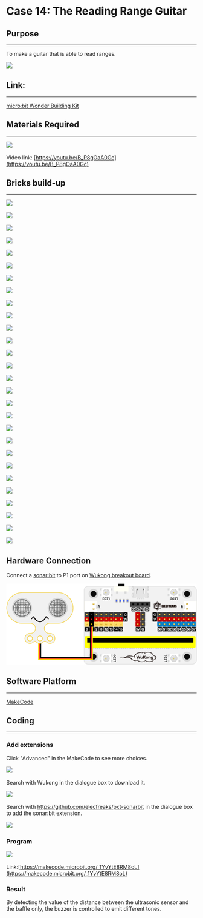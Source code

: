 # Case 14: The Reading Range Guitar

## Purpose
---
To make a guitar that is able to read ranges. 
 
![](./images/case-14-01.png)

## Link: 
---
[micro:bit Wonder Building Kit](https://www.elecfreaks.com/micro-bit-wonder-building-kit-without-micro-bit-board.html)

## Materials Required
---
![](./images/case-14-02.png)

Video link:
[https://youtu.be/B_P8gOaA0Gc](https://youtu.be/B_P8gOaA0Gc)

## Bricks build-up
---


![](./images/step-case-14-01.png)

![](./images/step-case-14-02.png)

![](./images/step-case-14-03.png)

![](./images/step-case-14-04.png)

![](./images/step-case-14-05.png)

![](./images/step-case-14-06.png)

![](./images/step-case-14-07.png)

![](./images/step-case-14-08.png)

![](./images/step-case-14-09.png)

![](./images/step-case-14-10.png)

![](./images/step-case-14-11.png)

![](./images/step-case-14-12.png)

![](./images/step-case-14-13.png)

![](./images/step-case-14-14.png)

![](./images/step-case-14-15.png)

![](./images/step-case-14-16.png)

![](./images/step-case-14-17.png)

![](./images/step-case-14-18.png)

![](./images/step-case-14-19.png)

![](./images/step-case-14-20.png)

![](./images/step-case-14-21.png)

![](./images/step-case-14-22.png)

![](./images/step-case-14-23.png)

![](./images/step-case-14-24.png)

![](./images/step-case-14-25.png)

![](./images/step-case-14-26.png)

![](./images/step-case-14-27.png)

![](./images/step-case-14-28.png)

## Hardware Connection

Connect a [sonar:bit](https://www.elecfreaks.com/sonar-bit-for-micro-bit-ultrasonic-sensor-distance-measuring-3v-5v.html) to P1 port on [Wukong breakout board](https://www.elecfreaks.com/wukong-board-with-lego-holder-for-micro-bit.html). 

![](./images/Wonder-Building-Kit-case-14-06.png)


## Software Platform
---
[MakeCode](https://makecode.microbit.org/)

## Coding
---
### Add extensions
Click "Advanced" in the MakeCode to see more choices.
 
![](./images/case-01-03.png)

Search with Wukong in the dialogue box to download it. 

![](./images/case-01-04.png)

 Search with https://github.com/elecfreaks/pxt-sonarbit in the dialogue box to add the sonar:bit extension. 

![](./images/case-04-04.png)



### Program
 
![](./images/case-13-05.png)

Link:[https://makecode.microbit.org/_1YvYtE8RM8oL](https://makecode.microbit.org/_1YvYtE8RM8oL)

### Result

By detecting the value of the distance between the ultrasonic sensor and the baffle only, the buzzer is controlled to emit different tones.
